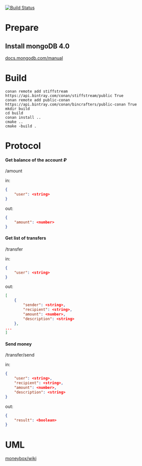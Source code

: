 [![Build Status](https://travis-ci.org/bonewell/moneybox.svg?branch=develop)](https://travis-ci.org/bonewell/moneybox)

# Prepare
## Install mongoDB 4.0
[docs.mongodb.com/manual](https://docs.mongodb.com/manual/administration/install-community/)

# Build
```Shell
conan remote add stiffstream https://api.bintray.com/conan/stiffstream/public True
conan remote add public-conan https://api.bintray.com/conan/bincrafters/public-conan True
mkdir build
cd build
conan install ..
cmake ..
cmake -build .
```

# Protocol

#### Get balance of the account ₽
/amount

in:
```json
{
    "user": <string>
}
```
out:
```json
{
    "amount": <number>
}
```

#### Get list of transfers
/transfer

in:
```json
{
    "user": <string>
}
```
out:
```json
[
    {
        "sender": <string>,
        "recipient": <string>,
        "amount": <number>,
        "description": <string>
    },
...
]
```

#### Send money
/transfer/send

in:
```json
{
    "user": <string>,
    "recipient": <string>,
    "amount": <number>,
    "description": <string>
}
```
out:
```json
{
    "result": <boolean>
}
```

# UML
[moneybox/wiki](https://github.com/bonewell/moneybox/wiki)
